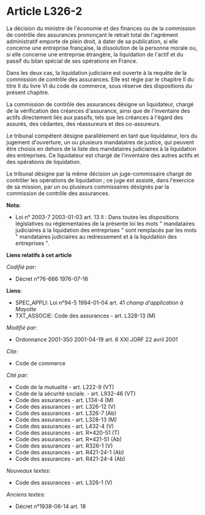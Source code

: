 # Article L326-2

La décision du ministre de l'économie et des finances ou de la commission de contrôle des assurances prononçant le retrait
total de l'agrément administratif emporte de plein droit, à dater de sa publication, si elle concerne une entreprise
française, la dissolution de la personne morale ou, si elle concerne une entreprise étrangère, la liquidation de l'actif et
du passif du bilan spécial de ses opérations en France.

Dans les deux cas, la liquidation judiciaire est ouverte à la requête de la commission de contrôle des assurances. Elle est
régie par le chapitre II du titre II du livre VI du code de commerce, sous réserve des dispositions du présent chapitre.

La commission de contrôle des assurances désigne un liquidateur, chargé de la vérification des créances d'assurance, ainsi
que de l'inventaire des actifs directement liés aux passifs, tels que les créances à l'égard des assurés, des cédantes, des
réassureurs et des co-assureurs.

Le tribunal compétent désigne parallèlement en tant que liquidateur, lors du jugement d'ouverture, un ou plusieurs
mandataires de justice, qui peuvent être choisis en dehors de la liste des mandataires judiciaires à la liquidation des
entreprises. Ce liquidateur est chargé de l'inventaire des autres actifs et des opérations de liquidation.

Le tribunal désigne par la même décision un juge-commissaire chargé de contrôler les opérations de liquidation ; ce juge est
assisté, dans l'exercice de sa mission, par un ou plusieurs commissaires désignés par la commission de contrôle des
assurances.

**Nota:**

- Loi n° 2003-7 2003-01-03 art. 13 II : Dans toutes les dispositions législatives ou réglementaires de la présente loi les
mots " mandataires judiciaires à la liquidation des entreprises " sont remplacés par les mots " mandataires judiciaires au
redressement et à la liquidation des entreprises ".

**Liens relatifs à cet article**

_Codifié par_:

  - Décret n°76-666 1976-07-16

**Liens**:

  - SPEC_APPLI: Loi n°94-5 1994-01-04 art. 41 *champ d'application à Mayotte*
  - TXT_ASSOCIE: Code des assurances - art. L328-13 (M)

_Modifié par_:

  - Ordonnance 2001-350 2001-04-19 art. 6 XXI JORF 22 avril 2001

_Cite_:

  - Code de commerce

_Cité par_:

  - Code de la mutualité - art. L222-9 (VT)
  - Code de la sécurité sociale. - art. L932-46 (VT)
  - Code des assurances - art. L134-4 (M)
  - Code des assurances - art. L326-12 (V)
  - Code des assurances - art. L326-7 (Ab)
  - Code des assurances - art. L328-13 (M)
  - Code des assurances - art. L432-4 (V)
  - Code des assurances - art. R*420-51 (T)
  - Code des assurances - art. R*421-51 (Ab)
  - Code des assurances - art. R326-1 (V)
  - Code des assurances - art. R421-24-1 (Ab)
  - Code des assurances - art. R421-24-4 (Ab)

_Nouveaux textes_:

  - Code des assurances - art. L326-1 (V)

_Anciens textes_:

  - Décret n°1938-06-14 art. 18

